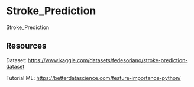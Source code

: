 # Stroke_Prediction
Stroke_Prediction

## Resources

Dataset: https://www.kaggle.com/datasets/fedesoriano/stroke-prediction-dataset

Tutorial ML: https://betterdatascience.com/feature-importance-python/
